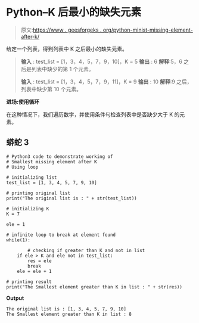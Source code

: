 # Python–K 后最小的缺失元素

> 原文:[https://www . geesforgeks . org/python-minist-missing-element-after-k/](https://www.geeksforgeeks.org/python-smallest-missing-element-after-k/)

给定一个列表，得到列表中 K 之后最小的缺失元素。

> **输入** : test_list = [1，3，4，5，7，9，10]，K = 5
> **输出** : 6
> **解释**:5，6 之后是列表中缺少的第 1 个元素。
> 
> **输入** : test_list = [1，3，4，5，7，9，11]，K = 9
> **输出** : 10
> **解释**:9 之后，列表中缺少第 10 个元素。

**进场:使用循环**

在这种情况下，我们遍历数字，并使用条件句检查列表中是否缺少大于 K 的元素。

## 蟒蛇 3

```
# Python3 code to demonstrate working of
# Smallest missing element after K
# Using loop

# initializing list
test_list = [1, 3, 4, 5, 7, 9, 10]

# printing original list
print("The original list is : " + str(test_list))

# initializing K
K = 7

ele = 1

# infinite loop to break at element found
while(1):

        # checking if greater than K and not in list
    if ele > K and ele not in test_list:
        res = ele
        break
    ele = ele + 1

# printing result
print("The Smallest element greater than K in list : " + str(res))
```

**Output**

```
The original list is : [1, 3, 4, 5, 7, 9, 10]
The Smallest element greater than K in list : 8

```